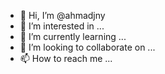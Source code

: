 - 👋 Hi, I’m @ahmadjny
- 👀 I’m interested in ...
- 🌱 I’m currently learning ...
- 💞️ I’m looking to collaborate on ...
- 📫 How to reach me ...

<!---
ahmadjny/ahmadjny is a ✨ special ✨ repository because its `README.md` (this file) appears on your GitHub profile.
You can click the Preview link to take a look at your changes.
--->
